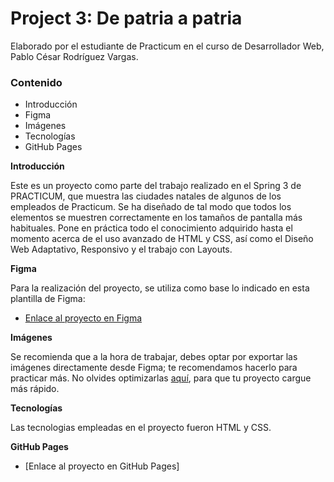 # Project 3: De patria a patria

Elaborado por el estudiante de Practicum en el curso de Desarrollador Web, Pablo César Rodríguez Vargas.

### Contenido

- Introducción
- Figma
- Imágenes
- Tecnologías
- GitHub Pages

**Introducción**

Este es un proyecto como parte del trabajo realizado en el Spring 3 de PRACTICUM, que muestra las ciudades natales de algunos de los empleados de Practicum. Se ha diseñado de tal modo que todos los elementos se muestren correctamente en los tamaños de pantalla más habituales. Pone en práctica todo el conocimiento adquirido hasta el momento acerca de el uso avanzado de HTML y CSS, así como el Diseño Web Adaptativo, Responsivo y el trabajo con Layouts.

**Figma**

Para la realización del proyecto, se utiliza como base lo indicado en esta plantilla de Figma:

- [Enlace al proyecto en Figma](https://www.figma.com/file/ZW8wxTYTZH2czTTfDMVHWq/WEB%2C-Sprint-3-%3A-De-patria-a-patria-%7C-desktop-%2B-mobile?node-id=0%3A1)

**Imágenes**

Se recomienda que a la hora de trabajar, debes optar por exportar las imágenes directamente desde Figma; te recomendamos hacerlo para practicar más. No olvides optimizarlas [aquí](https://tinypng.com/), para que tu proyecto cargue más rápido.

**Tecnologías**

Las tecnologias empleadas en el proyecto fueron HTML y CSS.

**GitHub Pages**

- [Enlace al proyecto en GitHub Pages]
